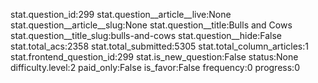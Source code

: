 stat.question_id:299
stat.question__article__live:None
stat.question__article__slug:None
stat.question__title:Bulls and Cows
stat.question__title_slug:bulls-and-cows
stat.question__hide:False
stat.total_acs:2358
stat.total_submitted:5305
stat.total_column_articles:1
stat.frontend_question_id:299
stat.is_new_question:False
status:None
difficulty.level:2
paid_only:False
is_favor:False
frequency:0
progress:0
